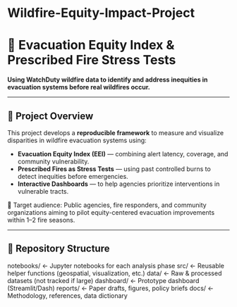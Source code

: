 # Wildfire-Equity-Impact-Project

# 🌲 Evacuation Equity Index & Prescribed Fire Stress Tests

**Using WatchDuty wildfire data to identify and address inequities in evacuation systems before real wildfires occur.**

---

## 📌 Project Overview

This project develops a **reproducible framework** to measure and visualize disparities in wildfire evacuation systems using:

- **Evacuation Equity Index (EEI)** — combining alert latency, coverage, and community vulnerability.
- **Prescribed Fires as Stress Tests** — using past controlled burns to detect inequities before emergencies.
- **Interactive Dashboards** — to help agencies prioritize interventions in vulnerable tracts.

📝 Target audience: Public agencies, fire responders, and community organizations aiming to pilot equity-centered evacuation improvements within 1–2 fire seasons.

---

## 📁 Repository Structure
notebooks/ ← Jupyter notebooks for each analysis phase
src/ ← Reusable helper functions (geospatial, visualization, etc.)
data/ ← Raw & processed datasets (not tracked if large)
dashboard/ ← Prototype dashboard (Streamlit/Dash)
reports/ ← Paper drafts, figures, policy briefs
docs/ ← Methodology, references, data dictionary
